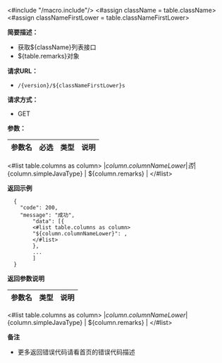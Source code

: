 <#include "/macro.include"/>
<#assign className = table.className>   
<#assign classNameFirstLower = table.classNameFirstLower>   
    
**简要描述：** 

- 获取${className}列表接口
- ${table.remarks}对象

**请求URL：** 
- ` /{version}/${classNameFirstLower}s `
  
**请求方式：**
- GET 

**参数：** 

|参数名|必选|类型|说明|
|:----    |:---|:----- |-----   |
<#list table.columns as column>
|${column.columnNameLower}     |否  |${column.simpleJavaType} | ${column.remarks}    |
</#list>

 **返回示例**

``` 
  {
  	"code": 200,
  	"message": "成功",
    	"data": [{
      	<#list table.columns as column>
      	"${column.columnNameLower}": ,
      	</#list>
    	},
    	...
    	]
  }
```

 **返回参数说明** 

|参数名|类型|说明|
|:----  |:----- |-----   |
<#list table.columns as column>
|${column.columnNameLower}  |${column.simpleJavaType} | ${column.remarks}    |
</#list>

 **备注** 

- 更多返回错误代码请看首页的错误代码描述
